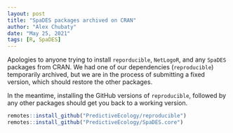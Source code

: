 ```yaml
---
layout: post
title: "SpaDES packages archived on CRAN"
author: "Alex Chubaty"
date: "May 25, 2021"
tags: [R, SpaDES]
---
```


Apologies to anyone trying to install `reporducible`, `NetLogoR`, and any `SpaDES` packages from CRAN.
We had one of our dependencies (`reproducible`) temporarily archived, but we are in the process of submitting a fixed version, which should restore the other packages.

In the meantime, installing the GitHub versions of `reproducible`, followed by any other packages should get you back to a working version.

```r
remotes::install_github("PredictiveEcology/reproducible")
remotes::install_github("PredictiveEcology/SpaDES.core")
```
